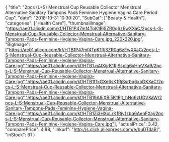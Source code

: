 {
	"title": "2pcs (L+S) Menstrual Cup Reusable Collector Menstrual Alternative Sanitary Tampons Pads Feminine Hygiene Vagina Care Period Cup",
	"date": "2018-10-31 10:30:20",
	"SubCat": ["Beauty & Health"],
	"categories": ["Health Care"],
	"thumbnailImage": "https://ae01.alicdn.com/kf/HTB1P47mf4TpK1RjSZR0q6zEwXXaC/2pcs-L-S-Menstrual-Cup-Reusable-Collector-Menstrual-Alternative-Sanitary-Tampons-Pads-Feminine-Hygiene-Vagina-Care.jpg_220x220.jpg",
	"BigImage": ["https://ae01.alicdn.com/kf/HTB1P47mf4TpK1RjSZR0q6zEwXXaC/2pcs-L-S-Menstrual-Cup-Reusable-Collector-Menstrual-Alternative-Sanitary-Tampons-Pads-Feminine-Hygiene-Vagina-Care.jpg","https://ae01.alicdn.com/kf/HTB1.qAIXijrK1RjSsplq6xHmVXa9/2pcs-L-S-Menstrual-Cup-Reusable-Collector-Menstrual-Alternative-Sanitary-Tampons-Pads-Feminine-Hygiene-Vagina-Care.jpg","https://ae01.alicdn.com/kf/HTB1f1kGXe6sK1RjSsrbq6xbDXXaC/2pcs-L-S-Menstrual-Cup-Reusable-Collector-Menstrual-Alternative-Sanitary-Tampons-Pads-Feminine-Hygiene-Vagina-Care.jpg","https://ae01.alicdn.com/kf/HTB19A8iXBi5K1Rjt_hNq6zUDVXaW/2pcs-L-S-Menstrual-Cup-Reusable-Collector-Menstrual-Alternative-Sanitary-Tampons-Pads-Feminine-Hygiene-Vagina-Care.jpg","https://ae01.alicdn.com/kf/HTB1Zi3HXoLrK1Rjy1zbq6AenFXaj/2pcs-L-S-Menstrual-Cup-Reusable-Collector-Menstrual-Alternative-Sanitary-Tampons-Pads-Feminine-Hygiene-Vagina-Care.jpg"],
	"actualPrice": 3.42,
	"comparePrice": 4.88,
	"linkurl": "http://s.click.aliexpress.com/e/buDTdaBI",
	"inStock": 61
}
